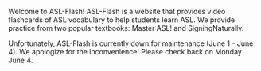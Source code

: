 Welcome to ASL-Flash! ASL-Flash is a website that provides video flashcards of ASL vocabulary to help students learn ASL. We provide practice from two popular textbooks: Master ASL! and SigningNaturally.

Unfortunately, ASL-Flash is currently down for maintenance (June 1 - June 4). We apologize for the inconvenience! Please check back on Monday June 4.
